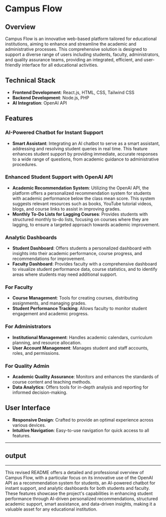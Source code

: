 # Campus Flow

## Overview

Campus Flow is an innovative web-based platform tailored for educational institutions, aiming to enhance and streamline the academic and administrative processes. This comprehensive solution is designed to support a diverse range of users including students, faculty, administrators, and quality assurance teams, providing an integrated, efficient, and user-friendly interface for all educational activities.

## Technical Stack

- **Frontend Development**: React.js, HTML, CSS, Tailwind CSS
- **Backend Development**: Node.js, PHP
- **AI Integration**: OpenAI API

## Features

### AI-Powered Chatbot for Instant Support

- **Smart Assistant**: Integrating an AI chatbot to serve as a smart assistant, addressing and resolving student queries in real time. This feature enhances student support by providing immediate, accurate responses to a wide range of questions, from academic guidance to administrative procedures.

### Enhanced Student Support with OpenAI API

- **Academic Recommendation System**: Utilizing the OpenAI API, the platform offers a personalized recommendation system for students with academic performance below the class mean score. This system suggests relevant resources such as books, YouTube tutorial videos, blogs, and course links to assist in improving grades.
- **Monthly To-Do Lists for Lagging Courses**: Provides students with structured monthly to-do lists, focusing on courses where they are lagging, to ensure a targeted approach towards academic improvement.

### Analytic Dashboards

- **Student Dashboard**: Offers students a personalized dashboard with insights into their academic performance, course progress, and recommendations for improvement.
- **Faculty Dashboard**: Provides faculty with a comprehensive dashboard to visualize student performance data, course statistics, and to identify areas where students may need additional support.

### For Faculty

- **Course Management**: Tools for creating courses, distributing assignments, and managing grades.
- **Student Performance Tracking**: Allows faculty to monitor student engagement and academic progress.

### For Administrators

- **Institutional Management**: Handles academic calendars, curriculum planning, and resource allocation.
- **User Account Management**: Manages student and staff accounts, roles, and permissions.

### For Quality Admin

- **Academic Quality Assurance**: Monitors and enhances the standards of course content and teaching methods.
- **Data Analytics**: Offers tools for in-depth analysis and reporting for informed decision-making.

## User Interface

- **Responsive Design**: Crafted to provide an optimal experience across various devices.
- **Intuitive Navigation**: Easy-to-use navigation for quick access to all features.

---

## output

---

This revised README offers a detailed and professional overview of Campus Flow, with a particular focus on its innovative use of the OpenAI API as a recommendation system for students, an AI-powered chatbot for instant support, and analytic dashboards for both students and faculty. These features showcase the project's capabilities in enhancing student performance through AI-driven personalized recommendations, structured academic support, smart assistance, and data-driven insights, making it a valuable asset for any educational institution.

